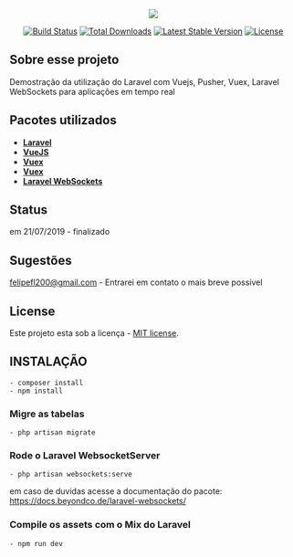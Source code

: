 <p align="center"><img src="https://laravel.com/assets/img/components/logo-laravel.svg"></p>

<p align="center">
<a href="https://travis-ci.org/laravel/framework"><img src="https://travis-ci.org/laravel/framework.svg" alt="Build Status"></a>
<a href="https://packagist.org/packages/laravel/framework"><img src="https://poser.pugx.org/laravel/framework/d/total.svg" alt="Total Downloads"></a>
<a href="https://packagist.org/packages/laravel/framework"><img src="https://poser.pugx.org/laravel/framework/v/stable.svg" alt="Latest Stable Version"></a>
<a href="https://packagist.org/packages/laravel/framework"><img src="https://poser.pugx.org/laravel/framework/license.svg" alt="License"></a>
</p>

## Sobre esse projeto 

Demostração da utilização do Laravel com Vuejs, Pusher, Vuex, Laravel WebSockets para aplicações em tempo real

## Pacotes utilizados


- **[Laravel](https://laravel.com/)**
- **[VueJS](https://vuejs.org/)**
- **[Vuex](https://vuex.vuejs.org/)**
- **[Vuex](https://vuex.vuejs.org/)**
- **[Laravel WebSockets](https://docs.beyondco.de/laravel-websockets/)**

## Status

em 21/07/2019 - finalizado

## Sugestões 

 [felipefl200@gmail.com](mailto:felipefl200@gmail.com) - Entrarei em contato o mais breve possível

## License

Este projeto esta sob a licença - [MIT license](https://opensource.org/licenses/MIT).

## INSTALAÇÃO
```
- composer install
- npm install
```
### Migre as tabelas
```
- php artisan migrate
```
### Rode o Laravel WebsocketServer
```
- php artisan websockets:serve 
```
em caso de duvidas acesse a documentação do pacote: https://docs.beyondco.de/laravel-websockets/

### Compile os assets com o Mix do Laravel
```
- npm run dev
```
